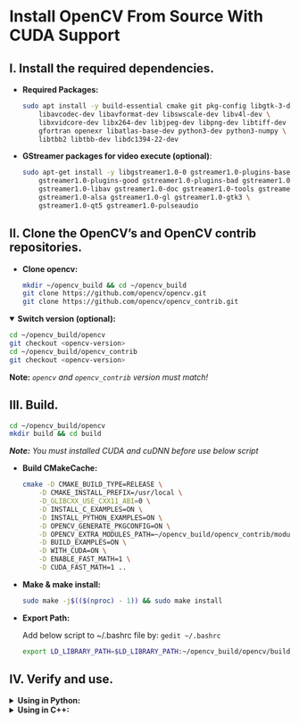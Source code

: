 # Install OpenCV From Source With CUDA Support

## I. Install the required dependencies.

- **Required Packages:**
    ```sh 
    sudo apt install -y build-essential cmake git pkg-config libgtk-3-dev \
        libavcodec-dev libavformat-dev libswscale-dev libv4l-dev \
        libxvidcore-dev libx264-dev libjpeg-dev libpng-dev libtiff-dev \
        gfortran openexr libatlas-base-dev python3-dev python3-numpy \
        libtbb2 libtbb-dev libdc1394-22-dev
    ```

- **GStreamer packages for video execute (optional)**:
    ```sh 
    sudo apt-get install -y libgstreamer1.0-0 gstreamer1.0-plugins-base \
        gstreamer1.0-plugins-good gstreamer1.0-plugins-bad gstreamer1.0-plugins-ugly \
        gstreamer1.0-libav gstreamer1.0-doc gstreamer1.0-tools gstreamer1.0-x \
        gstreamer1.0-alsa gstreamer1.0-gl gstreamer1.0-gtk3 \
        gstreamer1.0-qt5 gstreamer1.0-pulseaudio
    ```

## II. Clone the OpenCV’s and OpenCV contrib repositories.
- **Clone opencv:**
    ```sh 
    mkdir ~/opencv_build && cd ~/opencv_build
    git clone https://github.com/opencv/opencv.git
    git clone https://github.com/opencv/opencv_contrib.git
    ```
<details open> 
<summary><b>Switch version (optional):</b></summary>
    
```sh
cd ~/opencv_build/opencv
git checkout <opencv-version>
cd ~/opencv_build/opencv_contrib
git checkout <opencv-version>
```
**Note:** *`opencv` and `opencv_contrib` version must match!*
    
</details> 
    
## III. Build.

```sh
cd ~/opencv_build/opencv
mkdir build && cd build
```

***Note:*** *You must installed CUDA and cuDNN before use below script*
- **Build CMakeCache:**
    ```sh 
    cmake -D CMAKE_BUILD_TYPE=RELEASE \
        -D CMAKE_INSTALL_PREFIX=/usr/local \
        -D_GLIBCXX_USE_CXX11_ABI=0 \
        -D INSTALL_C_EXAMPLES=ON \
        -D INSTALL_PYTHON_EXAMPLES=ON \
        -D OPENCV_GENERATE_PKGCONFIG=ON \
        -D OPENCV_EXTRA_MODULES_PATH=~/opencv_build/opencv_contrib/modules \
        -D BUILD_EXAMPLES=ON \
        -D WITH_CUDA=ON \
        -D ENABLE_FAST_MATH=1 \
        -D CUDA_FAST_MATH=1 ..
    ```
- **Make & make install:**
    ```sh
    sudo make -j$(($(nproc) - 1)) && sudo make install
    ```

- **Export Path:**
    
    Add below script to ~/.bashrc file by: `gedit ~/.bashrc`
    ```sh
    export LD_LIBRARY_PATH=$LD_LIBRARY_PATH:~/opencv_build/opencv/build/lib
    ```
    
## IV. Verify and use.
<details>
<summary><b>Using in Python:</b></summary>

- Remove opencv-python ***(if installed)***.

- **Verify:**
    ```sh
    exec bash #Reload Terminal
    python3 -c "import cv2; print(cv2.__version__)"
    ```
    
</details>
    
<details>
<summary><b>Using in C++:</b></summary>
    
- **Add below script to `CMakeLists.txt`:**
    ```sh
    find_package(OpenCV REQUIRED)
    ...
    target_link_libraries( main ${OpenCV_LIBS})
    ```
- **In Cpp file:**
    ```c++
    #include <opencv2/imgproc/imgproc.hpp>
    #include <opencv2/highgui/highgui.hpp>
    ...
    ```
    
</details>
